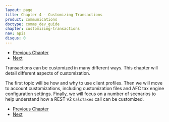 ```yaml
---
layout: page
title: Chapter 4 - Customizing Transactions
product: communications
doctype: comms_dev_guide
chapter: customizing-transactions
nav: apis
disqus: 0
---
```


<ul class="pager">
  <li class="previous"><a href="/communications/dev-guide/commit-uncommit/"><i class="glyphicon glyphicon-chevron-left"></i>Previous Chapter</a></li>
  <li class="next"><a href="/communications/dev-guide/customizing-transactions/client-profiles/">Next<i class="glyphicon glyphicon-chevron-right"></i></a></li>
</ul>

Transactions can be customized in many different ways.  This chapter will detail different aspects of customization.

The first topic will be how and why to use client profiles.  Then we will move to account customizations, including customization files and AFC tax engine configuration settings.  Finally, we will focus on a number of scenarios to help understand how a REST v2 <code>CalcTaxes</code> call can be customized.


<ul class="pager">
  <li class="previous"><a href="/communications/dev-guide/commit-uncommit/"><i class="glyphicon glyphicon-chevron-left"></i>Previous Chapter</a></li>
  <li class="next"><a href="/communications/dev-guide/customizing-transactions/client-profiles/">Next<i class="glyphicon glyphicon-chevron-right"></i></a></li>
</ul>